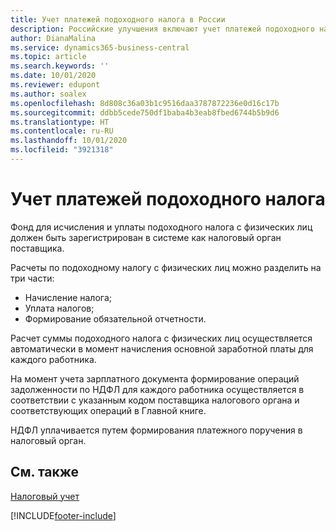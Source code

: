 ```yaml
---
title: Учет платежей подоходного налога в России
description: Российские улучшения включают учет платежей подоходного налога.
author: DianaMalina
ms.service: dynamics365-business-central
ms.topic: article
ms.search.keywords: ''
ms.date: 10/01/2020
ms.reviewer: edupont
ms.author: soalex
ms.openlocfilehash: 8d808c36a03b1c9516daa3787872236e0d16c17b
ms.sourcegitcommit: ddbb5cede750df1baba4b3eab8fbed6744b5b9d6
ms.translationtype: HT
ms.contentlocale: ru-RU
ms.lasthandoff: 10/01/2020
ms.locfileid: "3921318"
---
```

# <a name="accounting-for-personal-income-tax-payments"></a>Учет платежей подоходного налога

Фонд для исчисления и уплаты подоходного налога с физических лиц должен быть зарегистрирован в системе как налоговый орган поставщика.

Расчеты по подоходному налогу с физических лиц можно разделить на три части:

- Начисление налога;
- Уплата налогов;
- Формирование обязательной отчетности.

Расчет суммы подоходного налога с физических лиц осуществляется автоматически в момент начисления основной заработной платы для каждого работника.

На момент учета зарплатного документа формирование операций задолженности по НДФЛ для каждого работника осуществляется в соответствии с указанным кодом поставщика налогового органа и соответствующих операций в Главной книге.

НДФЛ уплачивается путем формирования платежного поручения в налоговый орган.

## <a name="see-also"></a>См. также

[Налоговый учет](Tax-Accounting.md)


[!INCLUDE[footer-include](../../includes/footer-banner.md)]